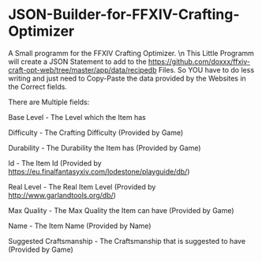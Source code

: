 # JSON-Builder-for-FFXIV-Crafting-Optimizer

A Small programm for the FFXIV Crafting Optimizer. \n
This Little Programm will create a JSON Statement to add to the https://github.com/doxxx/ffxiv-craft-opt-web/tree/master/app/data/recipedb Files.
So YOU have to do less writing and just need to Copy-Paste the data provided by the Websites in the Correct fields.



There are Multiple fields:

Base Level - The Level which the Item has

Difficulty - The Crafting Difficulty (Provided by Game)

Durability - The Durability the Item has (Provided by Game)

Id - The Item Id (Provided by https://eu.finalfantasyxiv.com/lodestone/playguide/db/)

Real Level - The Real Item Level (Provided by http://www.garlandtools.org/db/)

Max Quality - The Max Quality the Item can have (Provided by Game)

Name - The Item Name (Provided by Name)

Suggested Craftsmanship - The Craftsmanship that is suggested to have (Provided by Game)
